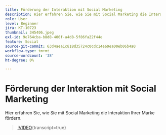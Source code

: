 ```yaml
---
title: Förderung der Interaktion mit Social Marketing
description: Hier erfahren Sie, wie Sie mit Social Marketing die Interaktion Ihrer Marke fördern.
role: User
level: Beginner
jira: KT-10723
thumbnail: 345406.jpeg
exl-id: 9e764cba-b8d8-400f-a4d8-5f86fa22f44e
feature: Social
source-git-commit: 63d4aea1c818d35724c0cdc14e69ea00eb06b4a0
workflow-type: tm+mt
source-wordcount: '38'
ht-degree: 0%

---
```


# Förderung der Interaktion mit Social Marketing

Hier erfahren Sie, wie Sie mit Social Marketing die Interaktion Ihrer Marke fördern.

>[!VIDEO](https://video.tv.adobe.com/v/345406/?quality=12&learn=on){transcript=true}
